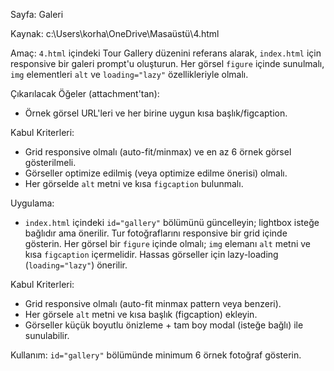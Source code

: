 Sayfa: Galeri

Kaynak: c:\Users\korha\OneDrive\Masaüstü\4.html

Amaç:
`4.html` içindeki Tour Gallery düzenini referans alarak, `index.html` için responsive bir galeri prompt'u oluşturun. Her görsel `figure` içinde sunulmalı, `img` elementleri `alt` ve `loading="lazy"` özellikleriyle olmalı.

Çıkarılacak Öğeler (attachment'tan):
- Örnek görsel URL'leri ve her birine uygun kısa başlık/figcaption.

Kabul Kriterleri:
- Grid responsive olmalı (auto-fit/minmax) ve en az 6 örnek görsel gösterilmeli.
- Görseller optimize edilmiş (veya optimize edilme önerisi) olmalı.
- Her görselde `alt` metni ve kısa `figcaption` bulunmalı.

Uygulama:
- `index.html` içindeki `id="gallery"` bölümünü güncelleyin; lightbox isteğe bağlıdır ama önerilir.
Tur fotoğraflarını responsive bir grid içinde gösterin. Her görsel bir `figure` içinde olmalı; `img` elemanı `alt` metni ve kısa `figcaption` içermelidir. Hassas görseller için lazy-loading (`loading="lazy"`) önerilir.

Kabul Kriterleri:
- Grid responsive olmalı (auto-fit minmax pattern veya benzeri).
- Her görsele `alt` metni ve kısa başlık (figcaption) ekleyin.
- Görseller küçük boyutlu önizleme + tam boy modal (isteğe bağlı) ile sunulabilir.

Kullanım:
`id="gallery"` bölümünde minimum 6 örnek fotoğraf gösterin.
